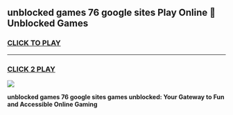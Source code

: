 
## unblocked games 76 google sites Play Online 👋 Unblocked Games
<h3>
<a href="https://premium.freeplayer.one?title=unblocked_games_76_google_sites&ref=19F">CLICK TO PLAY</a></h3>
<hr>

<h3>
<a href="https://premium.freeplayer.one?title=unblocked_games_76_google_sites&ref=19F">CLICK 2 PLAY</a>
  
</h3>

<a href="https://premium.freeplayer.one?title=unblocked_games_76_google_sites&ref=19F"><img src="https://clearcache.store/games.png"></a>


**unblocked games 76 google sites games unblocked: Your Gateway to Fun and Accessible Online Gaming**
